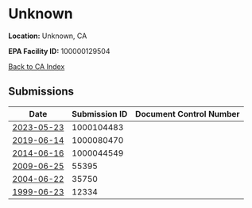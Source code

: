 # Unknown

**Location:** Unknown, CA

**EPA Facility ID:** 100000129504

[Back to CA Index](../../index.md)

## Submissions

| Date | Submission ID | Document Control Number |
|------|--------------|-------------------------|
| [2023-05-23](submissions/1000104483.md) | 1000104483 |  |
| [2019-06-14](submissions/1000080470.md) | 1000080470 |  |
| [2014-06-16](submissions/1000044549.md) | 1000044549 |  |
| [2009-06-25](submissions/55395.md) | 55395 |  |
| [2004-06-22](submissions/35750.md) | 35750 |  |
| [1999-06-23](submissions/12334.md) | 12334 |  |
